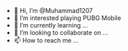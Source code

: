 - 👋 Hi, I’m @Muhammad1207
- 👀 I’m interested playing PUBG Mobile
- 🌱 I’m currently learning ...
- 💞️ I’m looking to collaborate on ...
- 📫 How to reach me ...

<!---
Muhammad1207/Muhammad1207 is a ✨ special ✨ repository because its `README.md` (this file) appears on your GitHub profile.
You can click the Preview link to take a look at your changes.
--->
